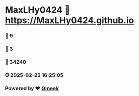 # MaxLHy0424 :link: https://MaxLHy0424.github.io 
### :page_facing_up: [9](https://MaxLHy0424.github.io/tag.html) 
### :speech_balloon: 3 
### :hibiscus: 34240 
### :alarm_clock: 2025-02-22 16:25:05 
### Powered by :heart: [Gmeek](https://github.com/Meekdai/Gmeek)

